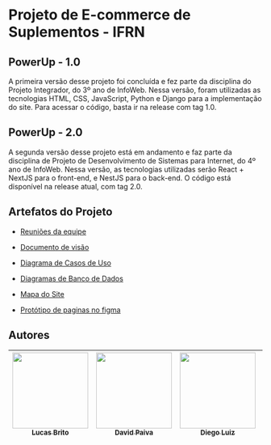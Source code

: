 # Projeto de E-commerce de Suplementos - IFRN

## PowerUp - 1.0
A primeira versão desse projeto foi concluída e fez parte da disciplina do Projeto Integrador, do 3º ano de InfoWeb. Nessa versão, foram utilizadas as tecnologias HTML, CSS, JavaScript, Python e Django para a implementação do site. Para acessar o código, basta ir na release com tag 1.0.

## PowerUp - 2.0
A segunda versão desse projeto está em andamento e faz parte da disciplina de Projeto de Desenvolvimento de Sistemas para Internet, do 4º ano de InfoWeb. Nessa versão, as tecnologias utilizadas serão React + NextJS para o front-end, e NestJS para o back-end. O código está disponível na release atual, com tag 2.0.


## Artefatos do Projeto

- [Reuniões da equipe](https://github.com/PI-InfoWeb-CNAT/2024-suplementos/blob/main/docs/reunioes.md)

- [Documento de visão](https://github.com/PI-InfoWeb-CNAT/2024-suplementos/blob/main/docs/README.md)

- [Diagrama de Casos de Uso](https://github.com/PI-InfoWeb-CNAT/2024-suplementos/tree/main/docs/Diagramas/Casos_de_Uso)

- [Diagramas de Banco de Dados](https://github.com/PI-InfoWeb-CNAT/2024-suplementos/tree/main/docs/Diagramas/Modelagem%20de%20Banco%20de%20Dados)

- [Mapa do Site](https://github.com/PI-InfoWeb-CNAT/2024-suplementos/blob/main/docs/Mapa_do_Site.png)

- [Protótipo de paginas no figma](https://www.figma.com/design/rctWNaBlVwH4C917UVQCgw/Projeto-Integrador?node-id=0-1&node-type=CANVAS&t=Gd0LG11Y9shjkhhF-0)



## Autores

| [<img align="center" src="https://avatars.githubusercontent.com/u/122239789?v=4" width=150><br><sub>Lucas Brito</sub>](https://github.com/lucasbrito0611) |  [<img src="https://avatars.githubusercontent.com/u/124364476?v=4" width=150><br><sub>David Paiva</sub>](https://github.com/davidmtg) |  [<img src="https://avatars.githubusercontent.com/u/124363859?v=4" width=150><br><sub>Diego Luiz</sub>](https://github.com/dilepego) | [<img src="https://avatars.githubusercontent.com/u/120499203?v=4" width=150><br><sub>Maria Vitória</sub>](https://github.com/vitpinheiro) | [<img src="https://avatars.githubusercontent.com/u/107737145?v=4" width=150><br><sub>Pedro Edi</sub>](https://github.com/Pedro-Edi) | [<img src="https://avatars.githubusercontent.com/u/94053437?v=4" width=150><br><sub>Vinícius Barbosa</sub>](https://github.com/Vinicius-Barbosa-de-Oliveira) 
| :---: | :---: | :---: | :---: | :---: | :---: | 
